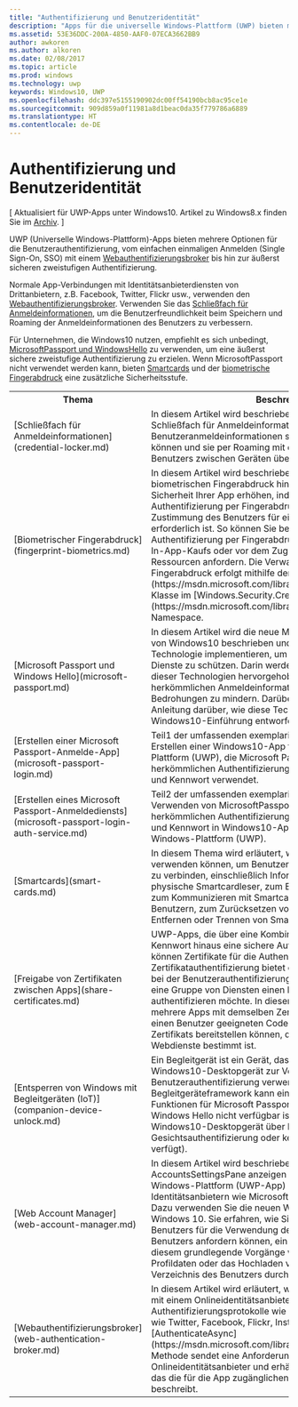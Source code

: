```yaml
---
title: "Authentifizierung und Benutzeridentität"
description: "Apps für die universelle Windows-Plattform (UWP) bieten mehrere Optionen für die Benutzerauthentifizierung – vom einfachen einmaligen Anmelden (Single Sign-On, SSO) mit einem Webauthentifizierungsbroker bis hin zur äußerst sicheren zweistufigen Authentifizierung."
ms.assetid: 53E36DDC-200A-4850-AAF0-07ECA3662BB9
author: awkoren
ms.author: alkoren
ms.date: 02/08/2017
ms.topic: article
ms.prod: windows
ms.technology: uwp
keywords: Windows10, UWP
ms.openlocfilehash: ddc397e5155190902dc00ff54190bcb8ac95ce1e
ms.sourcegitcommit: 909d859a0f11981a8d1beac0da35f779786a6889
ms.translationtype: HT
ms.contentlocale: de-DE
---
```

# <a name="authentication-and-user-identity"></a>Authentifizierung und Benutzeridentität


\[ Aktualisiert für UWP-Apps unter Windows10. Artikel zu Windows8.x finden Sie im [Archiv](http://go.microsoft.com/fwlink/p/?linkid=619132). \]

UWP (Universelle Windows-Plattform)-Apps bieten mehrere Optionen für die Benutzerauthentifizierung, vom einfachen einmaligen Anmelden (Single Sign-On, SSO) mit einem [Webauthentifizierungsbroker](web-authentication-broker.md) bis hin zur äußerst sicheren zweistufigen Authentifizierung.

Normale App-Verbindungen mit Identitätsanbieterdiensten von Drittanbietern, z.B. Facebook, Twitter, Flickr usw., verwenden den [Webauthentifizierungsbroker](web-authentication-broker.md). Verwenden Sie das [Schließfach für Anmeldeinformationen](credential-locker.md), um die Benutzerfreundlichkeit beim Speichern und Roaming der Anmeldeinformationen des Benutzers zu verbessern.

Für Unternehmen, die Windows10 nutzen, empfiehlt es sich unbedingt, [MicrosoftPassport und WindowsHello](microsoft-passport.md) zu verwenden, um eine äußerst sichere zweistufige Authentifizierung zu erzielen. Wenn MicrosoftPassport nicht verwendet werden kann, bieten [Smartcards](smart-cards.md) und der [biometrische Fingerabdruck](fingerprint-biometrics.md) eine zusätzliche Sicherheitsstufe.

<table>
<tr><th>Thema</th><th>Beschreibung</th></tr>
<tr><td>[Schließfach für Anmeldeinformationen](credential-locker.md)</td><td>In diesem Artikel wird beschrieben, wie Apps mit dem Schließfach für Anmeldeinformationen Benutzeranmeldeinformationen sicher speichern und abrufen können und sie per Roaming mit dem Microsoft-Konto des Benutzers zwischen Geräten übertragen können.</td></tr>

<tr><td>[Biometrischer Fingerabdruck](fingerprint-biometrics.md) </td><td>In diesem Artikel wird beschrieben, wie Sie Ihrer App einen biometrischen Fingerabdruck hinzufügen. Sie können die Sicherheit Ihrer App erhöhen, indem Sie die Anforderung einer Authentifizierung per Fingerabdruck integrieren, wenn die Zustimmung des Benutzers für eine bestimmte Aktion erforderlich ist. So können Sie beispielsweise die Authentifizierung per Fingerabdruck vor der Autorisierung eines In-App-Kaufs oder vor dem Zugriff auf eingeschränkte Ressourcen anfordern. Die Verwaltung der Authentifizierung per Fingerabdruck erfolgt mithilfe der [UserConsentVerifier](https://msdn.microsoft.com/library/windows/apps/dn279134)-Klasse im [Windows.Security.Credentials.UI](https://msdn.microsoft.com/library/windows/apps/hh701356)-Namespace.</td></tr>
<tr><td>[Microsoft Passport und Windows Hello](microsoft-passport.md)</td><td>In diesem Artikel wird die neue Microsoft Passport-Technologie von Windows10 beschrieben und erörtert, wie Entwickler diese Technologie implementieren, um ihre Apps und Back-End-Dienste zu schützen. Darin werden die spezifischen Funktionen dieser Technologien hervorgehoben, die dabei helfen, aus herkömmlichen Anmeldeinformationen erwachsende Bedrohungen zu mindern. Darüber hinaus bietet sie eine Anleitung darüber, wie diese Technologien als Bestandteil Ihrer Windows10-Einführung entworfen und bereitgestellt werden. </td></tr>
<tr><td>[Erstellen einer Microsoft Passport-Anmelde-App](microsoft-passport-login.md)</td><td>Teil1 der umfassenden exemplarischen Vorgehensweise zum Erstellen einer Windows10-App für die Universelle Windows-Plattform (UWP), die Microsoft Passport als Alternative zu herkömmlichen Authentifizierungssystemen mit Benutzername und Kennwort verwendet.</td></tr>
<tr><td>[Erstellen eines Microsoft Passport-Anmeldediensts](microsoft-passport-login-auth-service.md)</td><td>Teil2 der umfassenden exemplarischen Vorgehensweise zum Verwenden von MicrosoftPassport als Alternative zu herkömmlichen Authentifizierungssystemen mit Benutzername und Kennwort in Windows10-Apps für die universelle Windows-Plattform (UWP).</td></tr>
<tr><td>[Smartcards](smart-cards.md)</td><td>In diesem Thema wird erläutert, wie Apps Smartcards verwenden können, um Benutzer mit sicheren Netzwerkdiensten zu verbinden, einschließlich Informationen für den Zugriff auf physische Smartcardleser, zum Erstellen virtueller Smartcards, zum Kommunizieren mit Smartcards, zum Authentifizieren von Benutzern, zum Zurücksetzen von Benutzer-PINs und zum Entfernen oder Trennen von Smartcards.</td></tr>
<tr><td>[Freigabe von Zertifikaten zwischen Apps](share-certificates.md)</td><td>UWP-Apps, die über eine Kombination aus Benutzer-ID und Kennwort hinaus eine sichere Authentifizierung benötigen, können Zertifikate für die Authentifizierung verwenden. Die Zertifikatauthentifizierung bietet eine hohe Vertrauenswürdigkeit bei der Benutzerauthentifizierung. Es kann vorkommen, dass eine Gruppe von Diensten einen Benutzer für mehrere Apps authentifizieren möchte. In diesem Artikel wird gezeigt, wie Sie mehrere Apps mit demselben Zertifikat authentifizieren und für einen Benutzer geeigneten Code zum Importieren eines Zertifikats bereitstellen können, das für den Zugriff auf sichere Webdienste bestimmt ist.</td></tr>
<tr><td>[Entsperren von Windows mit Begleitgeräten (IoT)](companion-device-unlock.md)</td><td>Ein Begleitgerät ist ein Gerät, das in Verbindung mit dem Windows10-Desktopgerät zur Verbesserung der Benutzerauthentifizierung verwendet werden kann. Mit dem Begleitgeräteframework kann ein Begleitgerät umfangreiche Funktionen für Microsoft Passport bereitstellen, auch wenn Windows Hello nicht verfügbar ist (beispielsweise, wenn das Windows10-Desktopgerät über keine Kamera für die Gesichtsauthentifizierung oder kein Fingerabdrucklesegerät verfügt).</td></tr>
<tr><td>[Web Account Manager](web-account-manager.md)</td><td>In diesem Artikel wird beschrieben, wie Sie AccountsSettingsPane anzeigen und Ihre App für die universelle Windows-Plattform (UWP-App) mit externen Identitätsanbietern wie Microsoft oder Facebook verbinden. Dazu verwenden Sie die neuen Web Account Manager-APIs in Windows 10. Sie erfahren, wie Sie die Berechtigung eines Benutzers für die Verwendung des Microsoft-Kontos des Benutzers anfordern können, ein Zugriffstoken erhalten und mit diesem grundlegende Vorgänge wie das Abrufen von Profildaten oder das Hochladen von Daten in das OneDrive-Verzeichnis des Benutzers durchführen können. </td></tr>
<tr><td>[Webauthentifizierungsbroker](web-authentication-broker.md)</td><td>In diesem Artikel wird erläutert, wie Ihre App eine Verbindung mit einem Onlineidentitätsanbieter herstellen kann, der Authentifizierungsprotokolle wie OpenID oder OAuth verwendet, wie Twitter, Facebook, Flickr, Instagram usw. Die [AuthenticateAsync](https://msdn.microsoft.com/library/windows/apps/br212066)-Methode sendet eine Anforderung an den Onlineidentitätsanbieter und erhält als Antwort ein Zugriffstoken, das die für die App zugänglichen Anbieterressourcen beschreibt.</td></tr>
</table>

